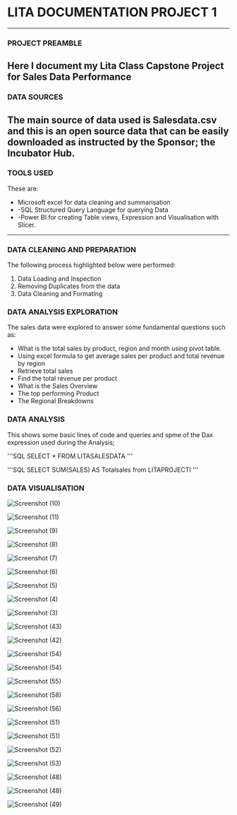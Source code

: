 # LITA DOCUMENTATION PROJECT 1
---
### PROJECT PREAMBLE
Here I document my Lita Class Capstone Project for Sales Data Performance
---
### DATA SOURCES
The main source of data used is Salesdata.csv and this is an open source data that can be easily downloaded as instructed by the Sponsor; the Incubator Hub.
---
### TOOLS USED
These are:
- Microsoft excel for data cleaning and summarisation
- -SQL Structured Query Language  for querying Data
- -Power BI for creating Table views, Expression and Visualisation with Slicer.
---
### DATA CLEANING AND PREPARATION
The following process highlighted below were performed:
1. Data Loading and Inspection
2. Removing Duplicates from the data
3. Data Cleaning and Formating
### DATA ANALYSIS EXPLORATION
The sales data were explored to answer some fundamental questions such as:
- What is the total sales by product, region and month using pivot table.
- Using excel formula to get average sales per product and total revenue by region
- Retrieve total sales
- Find the total revenue per product
- What is the Sales Overview
- The top performing Product
- The Regional Breakdowns
### DATA ANALYSIS
This shows some basic lines of code and queries and spme of the Dax expression used during the Analysis;

'''SQL
SELECT * FROM LITASALESDATA
'''

'''SQL
SELECT SUM(SALES) AS Totalsales from LITAPROJECTI
'''
### DATA VISUALISATION

![Screenshot (10)](https://github.com/user-attachments/assets/5c32ab44-27bd-4c8f-b00d-f223ccac8d6b)


![Screenshot (11)](https://github.com/user-attachments/assets/ff9b5439-34ac-40e0-82ad-207cbfcc1141)


![Screenshot (9)](https://github.com/user-attachments/assets/cbfc3f4c-c6a1-4189-bfb5-b763e4811327)


![Screenshot (8)](https://github.com/user-attachments/assets/1578d7f2-564a-479a-96a7-d4df8a4d1781)


![Screenshot (7)](https://github.com/user-attachments/assets/f674e7be-6668-4da8-b1e9-3a3101f1c654)


![Screenshot (6)](https://github.com/user-attachments/assets/08918e39-fad7-4f8a-a2c4-c73072baee3a)


![Screenshot (5)](https://github.com/user-attachments/assets/39067e71-9d6c-4e92-a51e-82bc5a7b037c)


![Screenshot (4)](https://github.com/user-attachments/assets/92682c9c-c97d-4cf9-bb04-18c49f503adc)


![Screenshot (3)](https://github.com/user-attachments/assets/0ce1a683-fcc3-4a70-b1fa-1119803751f9)


![Screenshot (43)](https://github.com/user-attachments/assets/e1aa3d9c-75f1-4b24-8d56-ffe1a9bec9c7)


![Screenshot (42)](https://github.com/user-attachments/assets/a0c456f4-7d55-436d-9d25-4bce0ce1f741)

![Screenshot (54)](https://github.com/user-attachments/assets/58e55c8d-238f-4b43-b096-69e904183120)

![Screenshot (54)](https://github.com/user-attachments/assets/027800b7-e11f-4ef1-be3d-8ab53da79ed6)

![Screenshot (55)](https://github.com/user-attachments/assets/df7399a8-28d4-474c-83ed-6ebec7e1dd6f)

![Screenshot (58)](https://github.com/user-attachments/assets/93fc7313-f69d-4c3c-a4d3-9196cf9796f7)

![Screenshot (56)](https://github.com/user-attachments/assets/be09d5ea-3e4c-4262-b206-97790cf7758b)


![Screenshot (51)](https://github.com/user-attachments/assets/b2db9fe6-c797-46e7-9475-b4b21b50070b)

![Screenshot (51)](https://github.com/user-attachments/assets/37c412ca-7cbc-4af0-a7da-cc0177c11fd4)

![Screenshot (52)](https://github.com/user-attachments/assets/e09bafef-11c5-4dcd-bdf5-b757ba532d8c)

![Screenshot (53)](https://github.com/user-attachments/assets/bbef1c23-8b74-4a95-9419-576dbca07b89)

![Screenshot (48)](https://github.com/user-attachments/assets/d22ed2ed-6208-49da-9981-5ae6f00a38e5)

![Screenshot (48)](https://github.com/user-attachments/assets/b4c05d28-1920-4195-9ced-20e859b30fec)

![Screenshot (49)](https://github.com/user-attachments/assets/7c6f7d3d-40db-41db-9c8e-f7f6e38c6be5)
